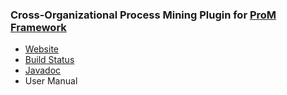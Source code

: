 ### Cross-Organizational Process Mining Plugin for [ProM Framework](http://promtools.org)
* [Website](http://onuryilmaz.github.io/cross-org-proc-min)
* [Build Status](http://ais-hudson.win.tue.nl:8080/job/CrossOrgProcMin/)
* [Javadoc](http://ais-hudson.win.tue.nl:8080/job/CrossOrgProcMin/javadoc/)
* User Manual
